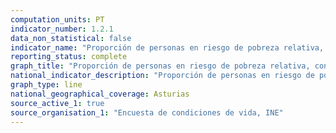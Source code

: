 ```yaml
---
computation_units: PT
indicator_number: 1.2.1
data_non_statistical: false
indicator_name: "Proporción de personas en riesgo de pobreza relativa, considerando el umbral nacional de pobreza"
reporting_status: complete
graph_title: "Proporción de personas en riesgo de pobreza relativa, considerando el umbral nacional de pobreza"
national_indicator_description: "Proporción de personas en riesgo de pobreza relativa, considerando el umbral nacional de pobreza"
graph_type: line
national_geographical_coverage: Asturias
source_active_1: true
source_organisation_1: "Encuesta de condiciones de vida, INE"
---
```

